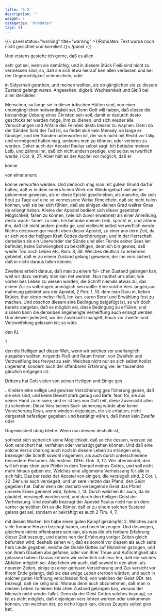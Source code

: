 ```yaml
---
title: '9.5'
description: ""
weight: 5
categories: "Rohdaten"
tags: {}
---
```


{{< panel status="warning" title="warning" >}}Rohdaten: Text wurde noch nicht gesichtet und korreliert.{{< /panel >}}
<!-- Seite 374 -->


Und erstens gestehe ich gerne, daß es allen

sehr gut sei, wenn sie demüthig, und in diesem Stück Fleiß sind nicht zu vermessen sind; so, daß sie sich etwa hierauf ben allen verlassen und bei der Ungerechtigkeit schmeicheln, oder

in Sidyerheit gerathen, und meinen wollten, als ob gänglichen sie zu diesem Zustand gelangt waren. Angesehen, digkeit. Wachsamkeit und Sleiß bei allen sterbliden

Menschen, so lange sie in dieser irdischen Hütten sind, von einer unumgänglichen notwendigkeit sei. Denn Gott will haben, daß dieses die bestandige Uebung eines Christen sein soll, damit er dadurch desto geschicks ter werden möge, ihm zu dienen, und sich wieder alle Versuchungen und Anfälle des Feindes desto besser zu wapnen. Denn da der Sünden Sold der Tod ist, so findet sich kein Mensdy, so lange er fündiget, und der Sünden unterworfen ist, der sich nicht mit Recht vor fälig und vermögend halten mag, umkoms men zu können, oder verloren zu werden. Daher auch der Apostel Paulus selbst sagt: Ich betäube meinen Leib, und zähme ihn, daß ich nicht andern predige, und selbst verwerflich werde, i Cor. 9, 27. Abier hält es der Apojtel vor möglich, daß er

könne

von einer anum:
<!-- Seite 375 -->
 könne verworfen werden. Und dennoch mag man
mit gutem Grund darfür halten, daß er in dem inners
lichen Werk der Wiedergeburt viel weiter gekommen
gewesen, als er diese Epistel geschrieben, als manche,
die sich heut zu Tage auf eine so vermessene Weise
filmeicheln, daß sie nicht fallen können, weil sie bei
sich fühlen, daß sie einigen kleinen Grad walirer Gnas
de erlangt haben. Alleine der Apostel bedient sich
dieser gesetzten Möglichkeit, fallen zu können, (wie
ich zuvor erwebnet) als einer Anreißung, desto wach-
famer zu sein. Ich betäube meinen Leib, spricht
er, und zähme ihn, daß ich nicht andern predis
ge, und vielleicht selbst verwerflich werde. Nichts
destoweniger macht eben dieser Apostel, zu einer ans
dern Zeit, da er sich von der heiligen Kraft Gottes
durchdrungen, und in der Herrschaft derselben als ein
Überwinder der Sünde und aller Feinde seiner Sees
len befindet, keine Schwierigkeit zu bekräftigen, denn
ich bin gewiss, daß weder Tod noch Leben etc.
Röm. 8, 38. Welches deutlich zu erkennen gebietet,
daß er zu einem Zustand gelangt gewesen, der ihn vers
sichert, daß er nicht daraus fallen könnte.

  Zweitens erhellt daraus, daß man zu einem fol-
 chen Zustand gelangen kan, weil wir dazu vermaly man kan
net werden. Nun muthet uns aber, wie vorher bes Leben zu
wiesen worden, die Schrift niemals etwas zu, das einem Zu:
zu volbringen unmöglich sein sollte. Eine solche Vers langen,aus
mahnung gebietet uns der Apostel, 2 Petr. 1, 10. dem man
Daru m, lieben Brüder, thur desto mebyr fleiß, len kan.
euren Beruf und Erwählung fest zu machen.
Und obschon diesem eine Bedingung beigefügt ist, so
wir doch bereits dargetan, daß es möglich sei, diese
Bedingung zu erfüllen; und alsdenn kann die derselben
angehengte Verheiffung auch erlangt werden. Und
dieweil jederzeit, wo die Zuversicht mangelt, Raum
vor Zweifel und Verzweifelung gelassen ist; so wûts

den
IU.

1
<!-- Seite 376 -->
den die Heiligen auf dieser Welt, wenn wir solches vor unerlanglich ausgeben wollten, nirgends Plaß und Raum finden, von Zweifeln und Verzweiflung bes frevyet zu sein. Welches nicht nur an sich selbst hodist ungereimt; sondern auch der offenbaren Erfahrung vie. ler tausenden gänzlich entgegen ist.

Drittens hat Gott vielen von seinen Heiligen und Einige ges

. Kindern eine vollige und gewisse Versicherung ges fictierung geben, daß sie sein sind, und keine Gewalt stark genug und Befe: feon fól, sie aus seiner Hand zu reissen; und er ist bes von Gott reit, diese Zuversicht allen zu schenken. Diese Vera seinen Syei- sicherung würde aber keine Versicherung Reyn, wenn windern diejenigen, die sie erhalten, nicht dergestalt befestiger gegeben. und bestätigt wären, daß ihnen kein Zweifel oder

Ungewissheit übrig bliebe. Wenn nun diesem deshalb ist,

sofindet sich sicherlich keine Möglichkeit, daß solche dessen, wessen sie Gott versichert hat, verfehlen oder verlustigt gehen können. Und daß eine solche Versis cherung auch noch in diesem Leben zu erlangen seis, bezeuger die Schrift sowohl insgemein, als auch durch unterschiedene besondere Personen. Als erstens, DfFb. Goh. 3, 12. Wer überwindet, den will ich mas chen zum Pfeiler in dem Tempel meines Gottes, und soll nicht mehr hinaus geben etc. Welches eine allgemeine Verheissung für alle in sich hält. Das ber redet der Apostel von einigen, die versiegelt sind, 2 Cor. I, 22. Der uns auch versiegelt, und un sere Herzen das Pfand, den Geist gegeben hat. Daher denn der deshalb versiegelnde Geist das Pfand unseres Erbes genennt wird, Ephes. I, 13. Durch welchen ihr auch, da ihr glaubtet, versiegelt worden seid, und durch den heiligen Geist der Verheissung. Und deshalb
 bezeugt der Apostel Paulus nicht nur an dem vorher gemeldten Ort an die Römer, daß er zu einem solchen Sustand gelans get sei; sondern er bekräftigt es auch 2 Tim. 4, 7.
<!-- Seite 377 -->
  mit diesen Worten: Ich habe einen guten Kampf
gekämpfet 2. Welches auch viele fromme Herzen
bezeugt haben, und noch bezeugen. Und deswegen,
 gleichwie nichts offenbarers sein kan, als was die ofs
fenbare Erfahrung dieser Zeit bezeugt, und darins
nen der Erfahrung voriger Zeiten gleich befunden wird;
deshalb sehen wir, daß es sowohl vor diesem als auch seits
hero Leute gegeben, welche die Gnade Gottes auf
Mutwillen gezogen, und von ihrem Glauben abs
 gefallen, oder von ihrer Treue und Aufrichtigkeit abs
 gelassen haben: Daraus können wir sicherlich schliess
 fen, daß ein solches Abfallen möglich sei. Also
fehen wir auch, daß sowohl in den alten, als neueren
Zeiten, einige zu einer gerissen Versicherung und Zus
versicht vor ihrem Ende gelangt, daß sie das ewige
 Leben ererben würden, und auch in solcher guten
Hoffnung verschieden find; von welchen der Geist GDt.
tes bezeugt, daß sie selig sind. Woraus denn auch
abzunehmen, daß man in diesem Leben zu einem fola
chen Zustand gelangen kan, woraus der Mensch nicht
wieder fallet. Denn da der Geist Gottes solches
bezeugt, so ist es nicht möglich, daß diejenigen vers
lohren werden oder umkommen können, von welchen
der, po nicho lügen kan, dieses Zeugnis selbst gies
bet.